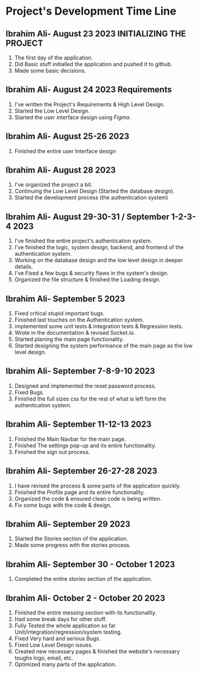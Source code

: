 # Project's Development Time Line

## Ibrahim Ali- August 23 2023 INITIALIZING THE PROJECT
1. The first day of the application.
2. Did Basic stuff initialled the application and pushed it to github.
3. Made some basic decisions.


## Ibrahim Ali- August 24 2023 Requirements
1. I've written the Project's Requirements & High Level Design.
2. Started the Low Level Design.
3. Started the user interface design using *Figma*.

## Ibrahim Ali- August 25-26 2023 
1. Finished the entire user Interface design

## Ibrahim Ali- August 28 2023 
1. I've organized the project a bit.
2. Continuing the Low Level Design (Started the database design).
3. Started the development process (the authentication system) 

## Ibrahim Ali- August 29-30-31 / September 1-2-3-4 2023 
1. I've finished the entire project's authentication system.
2. I've finished the logic, system design, backend, and frontend of the authentication system.
3. Working on the database design and the low level design in deeper details. 
4. I've Fixed a few bugs & security flaws in the system's design.  
5. Organized the file structure & finished the Loading design.

## Ibrahim Ali- September 5 2023 
1. Fixed critical stupid important bugs.
2. Finished last touches on the Authentication system.
3. implemented some unit tests & integration tests & Regression tests.
4. Wrote in the documentation & revised Socket.io.
5. Started planing the main page functionality.
5. Started designing the system performance of the main page as the low level design.

## Ibrahim Ali- September 7-8-9-10 2023
1. Designed and implemented the reset password process.
2. Fixed Bugs.
3. Finished the full sizes css for the rest of what is left form the authentication system.  

## Ibrahim Ali- September 11-12-13 2023
1. Finished the Main Navbar for the main page.
2. Finished The settings pop-up and its entire functionality.
3. Finished the sign out process. 

## Ibrahim Ali- September 26-27-28 2023
1. I have revised the process & some parts of the application quickly. 
1. Finished the Profile page and its entire functionality.
2. Organized the code & ensured clean code is being written.
3. Fix some bugs with the code & design. 

## Ibrahim Ali- September 29 2023
1. Started the Stories section of the application.
2. Made some progress with the stories process.

## Ibrahim Ali- September 30 - October 1 2023
1. Completed the entire stories section of the application.

## Ibrahim Ali- October 2 - October 20 2023
1. Finished the entire messing section with its functionality.
2. Had some break days for other stuff.
3. Fully Tested the whole application so far Unit/integration/regression/system testing.
4. Fixed Very hard and serious Bugs.
5. Fixed Low Level Design issues.
6. Created new necessary pages & finished the website's necessary toughs logo, email, etc.
7. Optimized many parts of the application.
